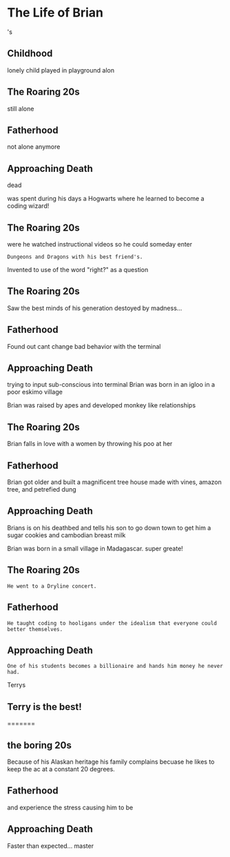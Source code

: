 # The Life of Brian
's
## Childhood


lonely child played in playground alon
## The Roaring 20s
still alone

## Fatherhood
not alone anymore

## Approaching Death
dead

was spent during his days a Hogwarts where he learned to become a coding wizard!

## The Roaring 20s
were he watched instructional videos so he could someday enter

	Dungeons and Dragons with his best friend's.
Invented to use of the word "right?" as a question

## The Roaring 20s
Saw the best minds of his generation destoyed by madness...
## Fatherhood
Found out cant change bad behavior with the terminal

## Approaching Death
trying to input sub-conscious into terminal
	Brian was born in an igloo in a poor eskimo village

Brian was raised by apes and developed monkey like relationships

## The Roaring 20s
Brian falls in love with a women by throwing his poo at her

## Fatherhood
Brian got older and built a magnificent tree house made with vines, amazon tree, and petrefied dung

## Approaching Death
Brians is on his deathbed and tells his son to go down town to get him a sugar cookies and cambodian breast milk

Brian was born in a small village in Madagascar.
super greate!

## The Roaring 20s
	He went to a Dryline concert.

## Fatherhood
	He taught coding to hooligans under the idealism that everyone could better themselves.

## Approaching Death
	One of his students becomes a billionaire and hands him money he never had.



Terrys
## Terry is the best!
=======
## the boring 20s
Because of his Alaskan heritage his family complains becuase he likes to keep the ac at a constant 20 degrees.

## Fatherhood
and experience the stress causing him to be

## Approaching Death
Faster than expected...
master
